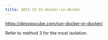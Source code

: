 ```yaml
---
title: 2023-12-31-docker-in-docker
---
```

https://devopscube.com/run-docker-in-docker/

Refer to method 3 for the most isolation.
